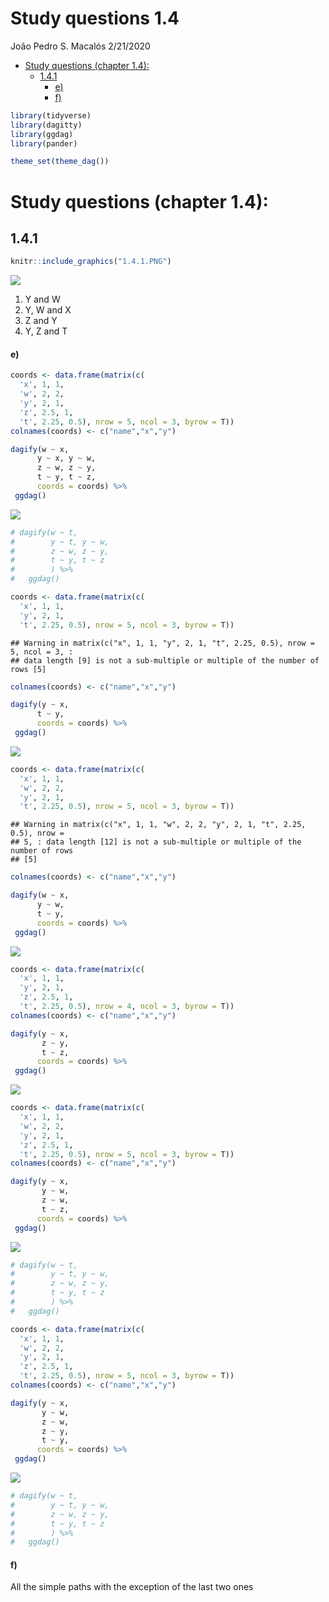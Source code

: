 Study questions 1.4
================
João Pedro S. Macalós
2/21/2020

  - [Study questions (chapter 1.4):](#study-questions-chapter-1.4)
      - [1.4.1](#section)
          - [e)](#e)
          - [f)](#f)

``` r
library(tidyverse)
library(dagitty)
library(ggdag)
library(pander)
```

``` r
theme_set(theme_dag())
```

# Study questions (chapter 1.4):

## 1.4.1

``` r
knitr::include_graphics("1.4.1.PNG")
```

![](1.4.1.PNG)<!-- -->

1)  Y and W
2)  Y, W and X
3)  Z and Y
4)  Y, Z and T

#### e)

``` r
coords <- data.frame(matrix(c(
  'x', 1, 1,
  'w', 2, 2,
  'y', 2, 1,
  'z', 2.5, 1,
  't', 2.25, 0.5), nrow = 5, ncol = 3, byrow = T))
colnames(coords) <- c("name","x","y")

dagify(w ~ x,
      y ~ x, y ~ w,
      z ~ w, z ~ y,
      t ~ y, t ~ z,
      coords = coords) %>%
 ggdag()
```

![](questions_14_files/figure-gfm/unnamed-chunk-3-1.png)<!-- -->

``` r
# dagify(w ~ t,
#        y ~ t, y ~ w,
#        z ~ w, z ~ y,
#        t ~ y, t ~ z
#        ) %>%
#   ggdag()
```

``` r
coords <- data.frame(matrix(c(
  'x', 1, 1,
  'y', 2, 1,
  't', 2.25, 0.5), nrow = 5, ncol = 3, byrow = T))
```

    ## Warning in matrix(c("x", 1, 1, "y", 2, 1, "t", 2.25, 0.5), nrow = 5, ncol = 3, :
    ## data length [9] is not a sub-multiple or multiple of the number of rows [5]

``` r
colnames(coords) <- c("name","x","y")

dagify(y ~ x,
      t ~ y,
      coords = coords) %>%
 ggdag()
```

![](questions_14_files/figure-gfm/unnamed-chunk-4-1.png)<!-- -->

``` r
coords <- data.frame(matrix(c(
  'x', 1, 1,
  'w', 2, 2,
  'y', 2, 1,
  't', 2.25, 0.5), nrow = 5, ncol = 3, byrow = T))
```

    ## Warning in matrix(c("x", 1, 1, "w", 2, 2, "y", 2, 1, "t", 2.25, 0.5), nrow =
    ## 5, : data length [12] is not a sub-multiple or multiple of the number of rows
    ## [5]

``` r
colnames(coords) <- c("name","x","y")

dagify(w ~ x,
      y ~ w,
      t ~ y,
      coords = coords) %>%
 ggdag()
```

![](questions_14_files/figure-gfm/unnamed-chunk-5-1.png)<!-- -->

``` r
coords <- data.frame(matrix(c(
  'x', 1, 1,
  'y', 2, 1,
  'z', 2.5, 1,
  't', 2.25, 0.5), nrow = 4, ncol = 3, byrow = T))
colnames(coords) <- c("name","x","y")

dagify(y ~ x,
       z ~ y,
       t ~ z,
      coords = coords) %>%
 ggdag()
```

![](questions_14_files/figure-gfm/unnamed-chunk-6-1.png)<!-- -->

``` r
coords <- data.frame(matrix(c(
  'x', 1, 1,
  'w', 2, 2,
  'y', 2, 1,
  'z', 2.5, 1,
  't', 2.25, 0.5), nrow = 5, ncol = 3, byrow = T))
colnames(coords) <- c("name","x","y")

dagify(y ~ x, 
       y ~ w,
       z ~ w,
       t ~ z,
      coords = coords) %>%
 ggdag()
```

![](questions_14_files/figure-gfm/unnamed-chunk-7-1.png)<!-- -->

``` r
# dagify(w ~ t,
#        y ~ t, y ~ w,
#        z ~ w, z ~ y,
#        t ~ y, t ~ z
#        ) %>%
#   ggdag()
```

``` r
coords <- data.frame(matrix(c(
  'x', 1, 1,
  'w', 2, 2,
  'y', 2, 1,
  'z', 2.5, 1,
  't', 2.25, 0.5), nrow = 5, ncol = 3, byrow = T))
colnames(coords) <- c("name","x","y")

dagify(y ~ x, 
       y ~ w,
       z ~ w,
       z ~ y,
       t ~ y,
      coords = coords) %>%
 ggdag()
```

![](questions_14_files/figure-gfm/unnamed-chunk-8-1.png)<!-- -->

``` r
# dagify(w ~ t,
#        y ~ t, y ~ w,
#        z ~ w, z ~ y,
#        t ~ y, t ~ z
#        ) %>%
#   ggdag()
```

#### f)

All the simple paths with the exception of the last two ones
